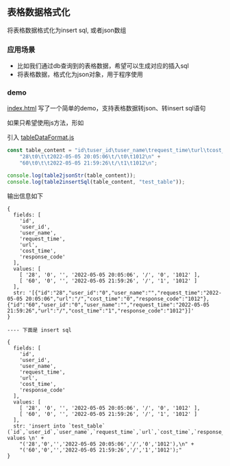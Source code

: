 表格数据格式化
--- 

将表格数据格式化为insert sql, 或者json数组

### 应用场景

- 比如我们通过db查询到的表格数据，希望可以生成对应的插入sql
- 将表格数据，格式化为json对象，用于程序使用


### demo

[index.html](./index.html) 写了一个简单的demo，支持表格数据转json、转insert sql语句


如果只希望使用js方法，形如

引入 [tableDataFormat.js](../../../resources/js/util/tableDataFormat.js)

```js
const table_content = "id\tuser_id\tuser_name\trequest_time\turl\tcost_time\tresponse_code\t\n" +
    "28\t0\t\t2022-05-05 20:05:06\t/\t0\t1012\n" +
    "60\t0\t\t2022-05-05 21:59:26\t/\t1\t1012\n";

console.log(table2jsonStr(table_content));
console.log(table2insertSql(table_content, "test_table"));

```

输出信息如下

```text
{
  fields: [
    'id',
    'user_id',
    'user_name',
    'request_time',
    'url',
    'cost_time',
    'response_code'
  ],
  values: [
    [ '28', '0', '', '2022-05-05 20:05:06', '/', '0', '1012' ],
    [ '60', '0', '', '2022-05-05 21:59:26', '/', '1', '1012' ]
  ],
  str: '[{"id":"28","user_id":"0","user_name":"","request_time":"2022-05-05 20:05:06","url":"/","cost_time":"0","response_code":"1012"},{"id":"60","user_id":"0","user_name":"","request_time":"2022-05-05 21:59:26","url":"/","cost_time":"1","response_code":"1012"}]'
}

---- 下面是 insert sql

{
  fields: [
    'id',
    'user_id',
    'user_name',
    'request_time',
    'url',
    'cost_time',
    'response_code'
  ],
  values: [
    [ '28', '0', '', '2022-05-05 20:05:06', '/', '0', '1012' ],
    [ '60', '0', '', '2022-05-05 21:59:26', '/', '1', '1012' ]
  ],
  str: 'insert into `test_table` (`id`,`user_id`,`user_name`,`request_time`,`url`,`cost_time`,`response_code`) values \n' +
    "('28','0','','2022-05-05 20:05:06','/','0','1012'),\n" +
    "('60','0','','2022-05-05 21:59:26','/','1','1012');"
}
```